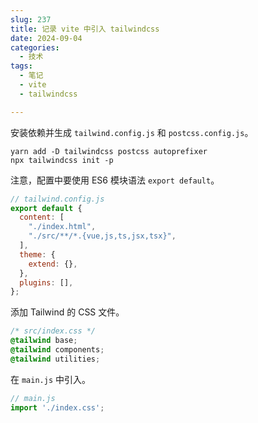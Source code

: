 ```yaml
---
slug: 237
title: 记录 vite 中引入 tailwindcss
date: 2024-09-04
categories: 
  - 技术
tags: 
  - 笔记
  - vite
  - tailwindcss

---
```


安装依赖并生成 `tailwind.config.js` 和 `postcss.config.js`。

```shell
yarn add -D tailwindcss postcss autoprefixer
npx tailwindcss init -p
```

注意，配置中要使用 ES6 模块语法 `export default`。

```js
// tailwind.config.js
export default {
  content: [
    "./index.html",
    "./src/**/*.{vue,js,ts,jsx,tsx}",
  ],
  theme: {
    extend: {},
  },
  plugins: [],
};
```

添加 Tailwind 的 CSS 文件。

```css
/* src/index.css */
@tailwind base;
@tailwind components;
@tailwind utilities;
```

在 `main.js` 中引入。

```js
// main.js
import './index.css';
```
